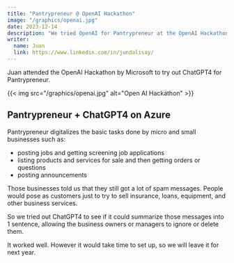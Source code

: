 ```yaml
---
title: "Pantrypreneur @ OpenAI Hackathon"
image: "/graphics/openai.jpg"
date: 2023-12-14
description: "We tried OpenAI for Pantrypreneur at the OpenAI Hackathon"
writer:
  name: Juan
  link: https://www.linkedin.com/in/jundalisay/
---
```



Juan attended the OpenAI Hackathon by Microsoft to try out ChatGPT4 for Pantrypreneur. 

{{< img src="/graphics/openai.jpg" alt="Open AI Hackathon" >}}


## Pantrypreneur + ChatGPT4 on Azure

Pantrypreneur digitalizes the basic tasks done by micro and small businesses such as:
- posting jobs and getting screening job applications
- listing products and services for sale and then getting orders or questions
- posting announcements 

Those businesses told us that they still got a lot of spam messages. People would pose as customers just to try to sell insurance, loans, equipment, and other business services. 

So we tried out ChatGPT4 to see if it could summarize those messages into 1 sentence, allowing the business owners or managers to ignore or delete them. 

It worked well. However it would take time to set up, so we will leave it for next year. 


